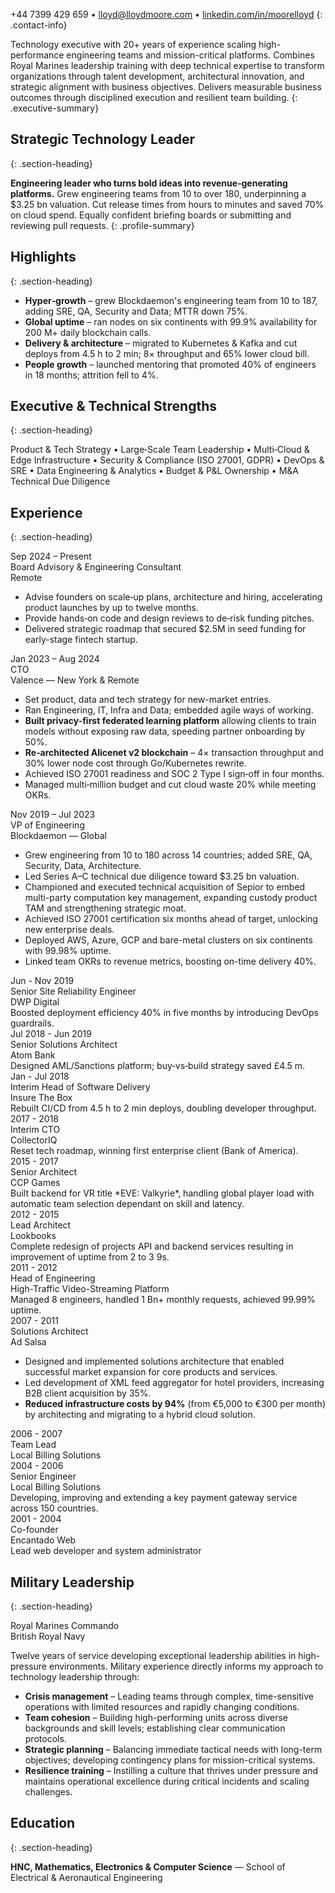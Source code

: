 <span>+44 7399 429 659</span> • 
<span><a href="mailto:lloyd@lloydmoore.com">lloyd@lloydmoore.com</a></span> • 
<span><a href="https://linkedin.com/in/moorelloyd">linkedin.com/in/moorelloyd</a></span>
{: .contact-info}

Technology executive with 20+ years of experience scaling high-performance engineering teams and mission-critical platforms. Combines Royal Marines leadership training with deep technical expertise to transform organizations through talent development, architectural innovation, and strategic alignment with business objectives. Delivers measurable business outcomes through disciplined execution and resilient team building.
{: .executive-summary}

## Strategic Technology Leader
{: .section-heading}

**Engineering leader who turns bold ideas into revenue‑generating platforms.** Grew engineering teams from 10 to over 180, underpinning a $3.25 bn valuation. Cut release times from hours to minutes and saved 70% on cloud spend. Equally confident briefing boards or submitting and reviewing pull requests.
{: .profile-summary}

## Highlights
{: .section-heading}

- **Hyper‑growth** – grew Blockdaemon's engineering team from 10 to 187, adding SRE, QA, Security and Data; MTTR down 75%.
- **Global uptime** – ran nodes on six continents with 99.9% availability for 200 M+ daily blockchain calls.
- **Delivery & architecture** – migrated to Kubernetes & Kafka and cut deploys from 4.5 h to 2 min; 8× throughput and 65% lower cloud bill.
- **People growth** – launched mentoring that promoted 40% of engineers in 18 months; attrition fell to 4%.

## Executive & Technical Strengths
{: .section-heading}

Product & Tech Strategy • Large‑Scale Team Leadership • Multi‑Cloud & Edge Infrastructure • Security & Compliance (ISO 27001, GDPR) • DevOps & SRE • Data Engineering & Analytics • Budget & P&L Ownership • M&A Technical Due Diligence

## Experience
{: .section-heading}

<div class="resume-entry" markdown="1">
<div class="resume-date">Sep 2024 – Present</div>
<div class="resume-content">
<div class="resume-position">Board Advisory & Engineering Consultant</div>
<div class="resume-company">Remote</div>
<div class="resume-description" markdown="1">

- Advise founders on scale‑up plans, architecture and hiring, accelerating product launches by up to twelve months.
- Provide hands‑on code and design reviews to de‑risk funding pitches.
- Delivered strategic roadmap that secured $2.5M in seed funding for early-stage fintech startup.

</div>
</div>
</div>

<div class="resume-entry" markdown="1">
<div class="resume-date">Jan 2023 – Aug 2024</div>
<div class="resume-content">
<div class="resume-position">CTO</div>
<div class="resume-company">Valence — New York & Remote</div>
<div class="resume-description" markdown="1">

- Set product, data and tech strategy for new-market entries.
- Ran Engineering, IT, Infra and Data; embedded agile ways of working.
- **Built privacy-first federated learning platform** allowing clients to train models without exposing raw data, speeding partner onboarding by 50%.
- **Re‑architected Alicenet v2 blockchain** – 4× transaction throughput and 30% lower node cost through Go/Kubernetes rewrite.
- Achieved ISO 27001 readiness and SOC 2 Type I sign‑off in four months.
- Managed multi‑million budget and cut cloud waste 20% while meeting OKRs.

</div>
</div>
</div>

<div class="resume-entry" markdown="1">
<div class="resume-date">Nov 2019 – Jul 2023</div>
<div class="resume-content">
<div class="resume-position">VP of Engineering</div>
<div class="resume-company">Blockdaemon — Global</div>
<div class="resume-description" markdown="1">

- Grew engineering from 10 to 180 across 14 countries; added SRE, QA, Security, Data, Architecture.
- Led Series A–C technical due diligence toward $3.25 bn valuation.
- Championed and executed technical acquisition of Sepior to embed multi-party computation key management, expanding custody product TAM and strengthening strategic moat.
- Achieved ISO 27001 certification six months ahead of target, unlocking new enterprise deals.
- Deployed AWS, Azure, GCP and bare-metal clusters on six continents with 99.98% uptime.
- Linked team OKRs to revenue metrics, boosting on-time delivery 40%.

</div>
</div>
</div>

<div class="resume-entry" markdown="1">
<div class="resume-date">Jun - Nov 2019</div>
<div class="resume-content">
<div class="resume-position">Senior Site Reliability Engineer</div>
<div class="resume-company">DWP Digital</div>
<div class="resume-description">Boosted deployment efficiency 40% in five months by introducing DevOps guardrails.</div>
</div>
</div>

<div class="resume-entry" markdown="1">
<div class="resume-date">Jul 2018 - Jun 2019</div>
<div class="resume-content">
<div class="resume-position">Senior Solutions Architect</div>
<div class="resume-company">Atom Bank</div>
<div class="resume-description">Designed AML/Sanctions platform; buy‑vs‑build strategy saved £4.5 m.</div>
</div>
</div>

<div class="resume-entry" markdown="1">
<div class="resume-date">Jan - Jul 2018</div>
<div class="resume-content">
<div class="resume-position">Interim Head of Software Delivery</div>
<div class="resume-company">Insure The Box</div>
<div class="resume-description">Rebuilt CI/CD from 4.5 h to 2 min deploys, doubling developer throughput.</div>
</div>
</div>

<div class="resume-entry" markdown="1">
<div class="resume-date">2017 - 2018</div>
<div class="resume-content">
<div class="resume-position">Interim CTO</div>
<div class="resume-company">CollectorIQ</div>
<div class="resume-description">Reset tech roadmap, winning first enterprise client (Bank of America).</div>
</div>
</div>

<div class="resume-entry" markdown="1">
<div class="resume-date">2015 - 2017</div>
<div class="resume-content">
<div class="resume-position">Senior Architect</div>
<div class="resume-company">CCP Games</div>
<div class="resume-description">Built backend for VR title *EVE: Valkyrie*, handling global player load with automatic team selection dependant on skill and latency.</div>
</div>
</div>

<div class="resume-entry" markdown="1">
<div class="resume-date">2012 - 2015</div>
<div class="resume-content">
<div class="resume-position">Lead Architect</div>
<div class="resume-company">Lookbooks</div>
<div class="resume-description">Complete redesign of projects API and backend services resulting in improvement of uptime from 2 to 3 9s.</div>
</div>
</div>

<div class="resume-entry" markdown="1">
<div class="resume-date">2011 - 2012</div>
<div class="resume-content">
<div class="resume-position">Head of Engineering</div>
<div class="resume-company">High-Traffic Video-Streaming Platform</div>
<div class="resume-description">Managed 8 engineers, handled 1 Bn+ monthly requests, achieved 99.99% uptime.</div>
</div>
</div>

<div class="resume-entry" markdown="1">
<div class="resume-date">2007 - 2011</div>
<div class="resume-content">
<div class="resume-position">Solutions Architect</div>
<div class="resume-company">Ad Salsa</div>
<div class="resume-description" markdown="1">

- Designed and implemented solutions architecture that enabled successful market expansion for core products and services.
- Led development of XML feed aggregator for hotel providers, increasing B2B client acquisition by 35%.
- **Reduced infrastructure costs by 94%** (from €5,000 to €300 per month) by architecting and migrating to a hybrid cloud solution.

</div>
</div>
</div>

<div class="resume-entry" markdown="1">
<div class="resume-date">2006 - 2007</div>
<div class="resume-content">
<div class="resume-position">Team Lead</div>
<div class="resume-company">Local Billing Solutions</div>
</div>
</div>

<div class="resume-entry" markdown="1">
<div class="resume-date">2004 - 2006</div>
<div class="resume-content">
<div class="resume-position">Senior Engineer</div>
<div class="resume-company">Local Billing Solutions</div>
<div class="resume-description">Developing, improving and extending a key payment gateway service across 150 countries.</div>
</div>
</div>

<div class="resume-entry" markdown="1">
<div class="resume-date">2001 - 2004</div>
<div class="resume-content">
<div class="resume-position">Co-founder</div>
<div class="resume-company">Encantado Web</div>
<div class="resume-description">Lead web developer and system administrator</div>
</div>
</div>

## Military Leadership
{: .section-heading}

<div class="resume-entry" markdown="1">
<div class="resume-date"></div>
<div class="resume-content">
<div class="resume-position">Royal Marines Commando</div>
<div class="resume-company">British Royal Navy</div>
<div class="resume-description" markdown="1">

Twelve years of service developing exceptional leadership abilities in high-pressure environments. Military experience directly informs my approach to technology leadership through:

- **Crisis management** – Leading teams through complex, time-sensitive operations with limited resources and rapidly changing conditions.
- **Team cohesion** – Building high-performing units across diverse backgrounds and skill levels; establishing clear communication protocols.
- **Strategic planning** – Balancing immediate tactical needs with long-term objectives; developing contingency plans for mission-critical systems.
- **Resilience training** – Instilling a culture that thrives under pressure and maintains operational excellence during critical incidents and scaling challenges.

</div>
</div>
</div>

## Education
{: .section-heading}

<div class="resume-entry" markdown="1">
<div class="resume-date"></div>
<div class="resume-content">
<strong>HNC, Mathematics, Electronics & Computer Science</strong> — School of Electrical & Aeronautical Engineering
</div>
</div>
